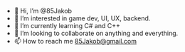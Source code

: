 - 👋 Hi, I’m @85Jakob
- 👀 I’m interested in game dev, UI, UX, backend.
- 🌱 I’m currently learning C# and C++
- 💞️ I’m looking to collaborate on anything and everything. 
- 📫 How to reach me 85Jakob@gmail.com

<!---
JacobADoney/JacobADoney is a ✨ special ✨ repository because its `README.md` (this file) appears on your GitHub profile.
You can click the Preview link to take a look at your changes.
--->
